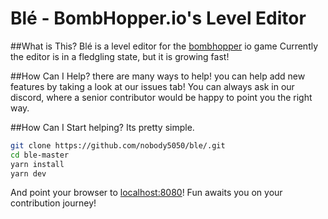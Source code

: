 # Blé - BombHopper.io's Level Editor

##What is This?
Blé is a level editor for the [bombhopper](https://bombhopper.io) io game
Currently the editor is in a fledgling state, but it is growing fast!

##How Can I Help?
there are many ways to help!
you can help add new features by taking a look at our issues tab! You can always ask in our discord, where a senior contributor would be happy to point you the right way.

##How Can I Start helping?
Its pretty simple.
```sh 
git clone https://github.com/nobody5050/ble/.git
cd ble-master
yarn install
yarn dev
```

And point your browser to [localhost:8080](http://localhost:8080)!
Fun awaits you on your contribution journey!
